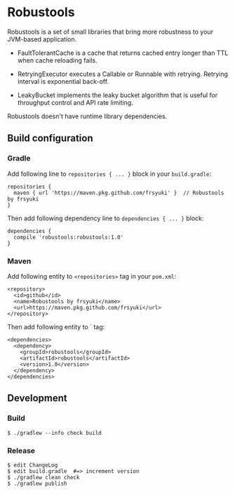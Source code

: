 # Robustools

Robustools is a set of small libraries that bring more robustness to your JVM-based application.

* FaultTolerantCache is a cache that returns cached entry longer than TTL when cache reloading fails.

* RetryingExecutor executes a Callable or Runnable with retrying. Retrying interval is exponential back-off.

* LeakyBucket implements the leaky bucket algorithm that is useful for throughput control and API rate limiting.

Robustools doesn't have runtime library dependencies.

## Build configuration

### Gradle

Add following line to `repositories { ... }` block in your `build.gradle`:

```
repositories {
  maven { url 'https://maven.pkg.github.com/frsyuki' }  // Robustools by frsyuki
}
```

Then add following dependency line to `dependencies { ... }` block:

```
dependencies {
  compile 'robustools:robustools:1.0'
}
```

### Maven

Add following entity to `<repositories>` tag in your `pom.xml`:

```
<repository>
  <id>github</id>
  <name>Robustools by frsyuki</name>
  <url>https://maven.pkg.github.com/frsyuki</url>
</repository>
```

Then add following entity to `<dependencies> tag:

```
<dependencies>
  <dependency>
    <groupId>robustools</groupId>
    <artifactId>robustools</artifactId>
    <version>1.0</version>
  </dependency>
</dependencies>
```

## Development

### Build

```
$ ./gradlew --info check build
```

### Release

```
$ edit ChangeLog
$ edit build.gradle  #=> increment version
$ ./gradlew clean check
$ ./gradlew publish
```

